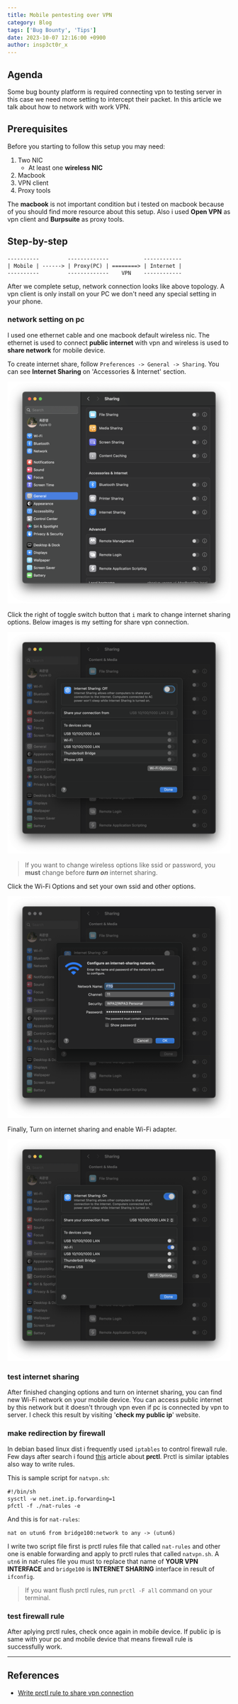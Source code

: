 ```yaml
---
title: Mobile pentesting over VPN
category: Blog
tags: ['Bug Bounty', 'Tips']
date: 2023-10-07 12:16:00 +0900
author: insp3ct0r_x
---
```


## Agenda

Some bug bounty platform is required connecting vpn to testing server in this case we need more setting to intercept their packet. In this article we talk about how to network with work VPN.

## Prerequisites

Before you starting to follow this setup you may need:

1. Two NIC
    - At least one **wireless NIC**
2. Macbook
3. VPN client
4. Proxy tools

The **macbook** is not important condition but i tested on macbook because of you should find more resource about this setup. Also i used **Open VPN** as vpn client and **Burpsuite** as proxy tools. 

## Step-by-step

```shell
----------         -------------           ------------
| Mobile | ------> | Proxy(PC) | ========> | Internet |
----------         -------------    VPN    ------------
```

After we complete setup, network connection looks like above topology. A vpn client is only install on your PC we don't need any special setting in your phone.

### network setting on pc

I used one ethernet cable and one macbook default wireless nic. The ethernet is used to connect **public internet** with vpn and wireless is used to **share network** for mobile device.

To create internet share, follow `Preferences -> General -> Sharing`. You can see **Internet Sharing** on 'Accessories & Internet' section. 

![Sharing](/assets/img/mobile-pentesting-over-vpn/sharing.png)

Click the right of toggle switch button that `i` mark to change internet sharing options. Below images is my setting for share vpn connection.

![Sharing_Options](/assets/img/mobile-pentesting-over-vpn/sharing_options.png)

> If you want to change wireless options like ssid or password, you **must** change before ***turn on*** internet sharing.

Click the Wi-Fi Options and set your own ssid and other options.

![Wi-Fi_Options](/assets/img/mobile-pentesting-over-vpn/wifi_options.png)

Finally, Turn on internet sharing and enable Wi-Fi adapter.

![Turn_on_sharing](/assets/img/mobile-pentesting-over-vpn/turn_on_sharing.png)

### test internet sharing

After finished changing options and turn on internet sharing, you can find new Wi-Fi network on your mobile device. You can access public internet by this network but it doesn't through vpn even if pc is connected by vpn to server. I check this result by visiting '**check my public ip**' website.

### make redirection by firewall

In debian based linux dist i frequently used `iptables` to control firewall rule. Few days after search i found [this](https://davidhamann.de/2017/04/19/sharing-vpn-on-macos/) article about **prctl**. Prctl is similar iptables also way to write rules.

This is sample script for `natvpn.sh`: 

```
#!/bin/sh
sysctl -w net.inet.ip.forwarding=1
pfctl -f ./nat-rules -e
```

And this is for `nat-rules`: 

```
nat on utun6 from bridge100:network to any -> (utun6)
```

I write two script file first is prctl rules file that called `nat-rules` and other one is enable forwarding and apply to prctl rules that called `natvpn.sh`. A `utn6` in nat-rules file you must to replace that name of **YOUR VPN INTERFACE** and `bridge100` is **INTERNET SHARING** interface in result of `ifconfig`.

> If you want flush prctl rules, run `prctl -F all` command on your terminal.

### test firewall rule

After aplying prctl rules, check once again in mobile device. If public ip is same with your pc and mobile device that means firewall rule is successfully work.

---

## References

- [Write prctl rule to share vpn connection](https://davidhamann.de/2017/04/19/sharing-vpn-on-macos/)
